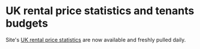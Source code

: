 UK rental price statistics and tenants budgets
==============================================

Site's [UK rental price statistics](/stats) are now available and freshly pulled
daily.

